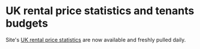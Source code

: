 UK rental price statistics and tenants budgets
==============================================

Site's [UK rental price statistics](/stats) are now available and freshly pulled
daily.

